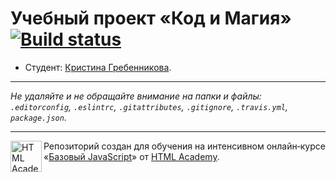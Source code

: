 # Учебный проект «Код и Магия» [![Build status][travis-image]][travis-url]

* Студент: [Кристина Гребенникова](https://up.htmlacademy.ru/javascript/9/user/128902).

---

_Не удаляйте и не обращайте внимание на папки и файлы:_<br>
_`.editorconfig`, `.eslintrc`, `.gitattributes`, `.gitignore`, `.travis.yml`, `package.json`._

---

<a href="https://htmlacademy.ru/intensive/javascript"><img align="left" width="50" height="50" title="HTML Academy" src="https://up.htmlacademy.ru/static/img/intensive/javascript/logo-for-github.svg"></a>

Репозиторий создан для обучения на интенсивном онлайн‑курсе «[Базовый JavaScript](https://htmlacademy.ru/intensive/javascript)» от [HTML Academy](https://htmlacademy.ru).

[travis-image]: https://travis-ci.org/htmlacademy-javascript/128902-code-and-magick.svg?branch=master
[travis-url]: https://travis-ci.org/htmlacademy-javascript/128902-code-and-magick
